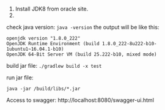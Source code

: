 1. Install JDK8 from oracle site.
2. 
check java version: 
```java -version```
the output will be like this:

```$xslt
openjdk version "1.8.0_222"
OpenJDK Runtime Environment (build 1.8.0_222-8u222-b10-1ubuntu1~16.04.1-b10)
OpenJDK 64-Bit Server VM (build 25.222-b10, mixed mode)
```

build jar file: `./gradlew build -x test`

run jar file:
 
```java -jar /build/libs/*.jar```

Access to swagger: http://localhost:8080/swagger-ui.html